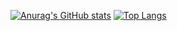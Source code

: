 [![Anurag's GitHub stats](https://github-readme-stats.vercel.app/api?username=IckyTheBiggy)](https://github.com/anuraghazra/github-readme-stats)
[![Top Langs](https://github-readme-stats.vercel.app/api/top-langs/?username=IckyTheBiggy)](https://github.com/anuraghazra/github-readme-stats)
